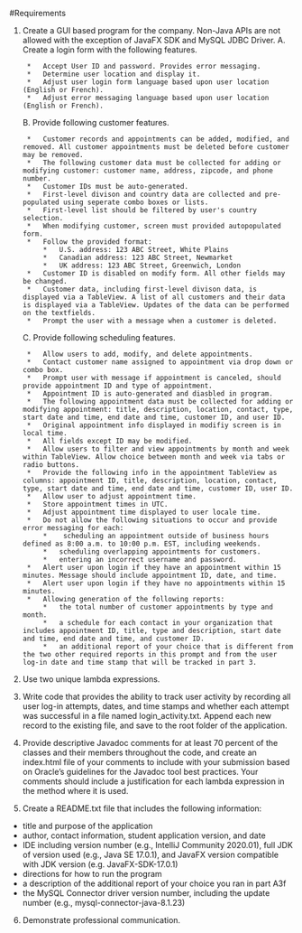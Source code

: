 #Requirements

1. Create a GUI based program for the company. Non-Java APIs are not allowed with the exception of JavaFX SDK and MySQL JDBC Driver.
    A.  Create a login form with the following features.
    
        *   Accept User ID and password. Provides error messaging.
        *   Determine user location and display it.
        *   Adjust user login form language based upon user location (English or French).
        *   Adjust error messaging language based upon user location (English or French).

    B.  Provide following customer features.
    
        *   Customer records and appointments can be added, modified, and removed. All customer appointments must be deleted before customer may be removed.
        *   The following customer data must be collected for adding or modifying customer: customer name, address, zipcode, and phone number.
        *   Customer IDs must be auto-generated.
        *   First-level divison and country data are collected and pre-populated using seperate combo boxes or lists.
        *   First-level list should be filtered by user's country selection.
        *   When modifying customer, screen must provided autopopulated form.
        *   Follow the provided format:
            *   U.S. address: 123 ABC Street, White Plains
            *   Canadian address: 123 ABC Street, Newmarket
            *   UK address: 123 ABC Street, Greenwich, London
        *   Customer ID is disabled on modify form. All other fields may be changed.
        *   Customer data, including first-level divison data, is displayed via a TableView. A list of all customers and their data is displayed via a TableView. Updates of the data can be performed on the textfields.
        *   Prompt the user with a message when a customer is deleted.

    C.  Provide following scheduling features.
    
        *   Allow users to add, modify, and delete appointments.
        *   Contact customer name assigned to appointment via drop down or combo box.
        *   Prompt user with message if appointment is canceled, should provide appointment ID and type of appointment.
        *   Appointment ID is auto-generated and diasbled in program.
        *   The following appointment data must be collected for adding or modifying appointment: title, description, location, contact, type, start date and time, end date and time, customer ID, and user ID.
        *   Original appointment info displayed in modifiy screen is in local time.
        *   All fields except ID may be modified.
        *   Allow users to filter and view appointments by month and week within TableView. Allow choice between month and week via tabs or radio buttons.
        *   Provide the following info in the appointment TableView as columns: appointment ID, title, description, location, contact, type, start date and time, end date and time, customer ID, user ID.
        *   Allow user to adjust appointment time.
        *   Store appointment times in UTC.
        *   Adjust appointment time displayed to user locale time.
        *   Do not allow the following situations to occur and provide error messaging for each:
            *    scheduling an appointment outside of business hours defined as 8:00 a.m. to 10:00 p.m. EST, including weekends.
            *   scheduling overlapping appointments for customers.
            *   entering an incorrect username and password.
        *   Alert user upon login if they have an appointment within 15 minutes. Message should include appointment ID, date, and time.
        *   Alert user upon login if they have no appointments within 15 minutes.
        *   Allowing generation of the following reports:
            *   the total number of customer appointments by type and month.
            *   a schedule for each contact in your organization that includes appointment ID, title, type and description, start date and time, end date and time, and customer ID.
            *   an additional report of your choice that is different from the two other required reports in this prompt and from the user log-in date and time stamp that will be tracked in part 3.

2. Use two unique lambda expressions.

3. Write code that provides the ability to track user activity by recording all user log-in attempts, dates, and time stamps and whether each attempt was successful in a file named login_activity.txt. Append each new record to the existing file, and save to the root folder of the application.

4. Provide descriptive Javadoc comments for at least 70 percent of the classes and their members throughout the code, and create an index.html file of your comments to include with your submission based on Oracle’s guidelines for the Javadoc tool best practices. Your comments should include a justification for each lambda expression in the method where it is used.

5. Create a README.txt file that includes the following information:

*  title and purpose of the application
*  author, contact information, student application version, and date
*  IDE including version number (e.g., IntelliJ Community 2020.01), full JDK of version used (e.g., Java SE 17.0.1), and JavaFX version compatible with JDK version (e.g. JavaFX-SDK-17.0.1)
*  directions for how to run the program
*  a description of the additional report of your choice you ran in part A3f
*  the MySQL Connector driver version number, including the update number (e.g., mysql-connector-java-8.1.23)

6. Demonstrate professional communication.
